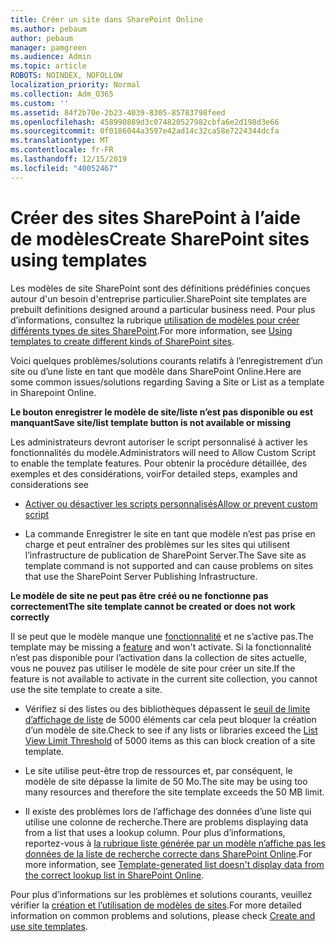 ```yaml
---
title: Créer un site dans SharePoint Online
ms.author: pebaum
author: pebaum
manager: pamgreen
ms.audience: Admin
ms.topic: article
ROBOTS: NOINDEX, NOFOLLOW
localization_priority: Normal
ms.collection: Adm_O365
ms.custom: ''
ms.assetid: 84f2b70e-2b23-4039-8305-85783798feed
ms.openlocfilehash: 458990889d3c074820527982cbfa6e2d198d3e66
ms.sourcegitcommit: 0f0186044a3597e42ad14c32ca58e7224344dcfa
ms.translationtype: MT
ms.contentlocale: fr-FR
ms.lasthandoff: 12/15/2019
ms.locfileid: "40052467"
---
```

# <a name="create-sharepoint-sites-using-templates"></a><span data-ttu-id="aa671-102">Créer des sites SharePoint à l’aide de modèles</span><span class="sxs-lookup"><span data-stu-id="aa671-102">Create SharePoint sites using templates</span></span>

<span data-ttu-id="aa671-103">Les modèles de site SharePoint sont des définitions prédéfinies conçues autour d'un besoin d'entreprise particulier.</span><span class="sxs-lookup"><span data-stu-id="aa671-103">SharePoint site templates are prebuilt definitions designed around a particular business need.</span></span> <span data-ttu-id="aa671-104">Pour plus d’informations, consultez la rubrique [utilisation de modèles pour créer différents types de sites SharePoint](https://support.office.com/article/using-templates-to-create-different-kinds-of-sharepoint-sites-449eccec-ff99-4cf3-b62e-dcfee37e8da4).</span><span class="sxs-lookup"><span data-stu-id="aa671-104">For more information, see [Using templates to create different kinds of SharePoint sites](https://support.office.com/article/using-templates-to-create-different-kinds-of-sharepoint-sites-449eccec-ff99-4cf3-b62e-dcfee37e8da4).</span></span>

<span data-ttu-id="aa671-105">Voici quelques problèmes/solutions courants relatifs à l’enregistrement d’un site ou d’une liste en tant que modèle dans SharePoint Online.</span><span class="sxs-lookup"><span data-stu-id="aa671-105">Here are some common issues/solutions regarding Saving a Site or List as a template in Sharepoint Online.</span></span> 

<span data-ttu-id="aa671-106">**Le bouton enregistrer le modèle de site/liste n’est pas disponible ou est manquant**</span><span class="sxs-lookup"><span data-stu-id="aa671-106">**Save site/list template button is not available or missing**</span></span>

<span data-ttu-id="aa671-107">Les administrateurs devront autoriser le script personnalisé à activer les fonctionnalités du modèle.</span><span class="sxs-lookup"><span data-stu-id="aa671-107">Administrators will need to Allow Custom Script to enable the template features.</span></span> <span data-ttu-id="aa671-108">Pour obtenir la procédure détaillée, des exemples et des considérations, voir</span><span class="sxs-lookup"><span data-stu-id="aa671-108">For detailed steps, examples and considerations see</span></span> 

- [<span data-ttu-id="aa671-109">Activer ou désactiver les scripts personnalisés</span><span class="sxs-lookup"><span data-stu-id="aa671-109">Allow or prevent custom script</span></span>](https://docs.microsoft.com/sharepoint/allow-or-prevent-custom-script)

- <span data-ttu-id="aa671-110">La commande Enregistrer le site en tant que modèle n’est pas prise en charge et peut entraîner des problèmes sur les sites qui utilisent l’infrastructure de publication de SharePoint Server.</span><span class="sxs-lookup"><span data-stu-id="aa671-110">The Save site as template command is not supported and can cause problems on sites that use the SharePoint Server Publishing Infrastructure.</span></span>

<span data-ttu-id="aa671-111">**Le modèle de site ne peut pas être créé ou ne fonctionne pas correctement**</span><span class="sxs-lookup"><span data-stu-id="aa671-111">**The site template cannot be created or does not work correctly**</span></span>

<span data-ttu-id="aa671-112">Il se peut que le modèle manque une [fonctionnalité](https://social.technet.microsoft.com/wiki/contents/articles/14423.sharepoint-2013-existing-features-guid.aspx) et ne s’active pas.</span><span class="sxs-lookup"><span data-stu-id="aa671-112">The template may be missing a [feature](https://social.technet.microsoft.com/wiki/contents/articles/14423.sharepoint-2013-existing-features-guid.aspx) and won't activate.</span></span> <span data-ttu-id="aa671-113">Si la fonctionnalité n’est pas disponible pour l’activation dans la collection de sites actuelle, vous ne pouvez pas utiliser le modèle de site pour créer un site.</span><span class="sxs-lookup"><span data-stu-id="aa671-113">If the feature is not available to activate in the current site collection, you cannot use the site template to create a site.</span></span>

- <span data-ttu-id="aa671-114">Vérifiez si des listes ou des bibliothèques dépassent le [seuil de limite d’affichage de liste](https://support.office.com/article/Manage-large-lists-and-libraries-in-SharePoint-B8588DAE-9387-48C2-9248-C24122F07C59) de 5000 éléments car cela peut bloquer la création d’un modèle de site.</span><span class="sxs-lookup"><span data-stu-id="aa671-114">Check to see if any lists or libraries exceed the [List View Limit Threshold](https://support.office.com/article/Manage-large-lists-and-libraries-in-SharePoint-B8588DAE-9387-48C2-9248-C24122F07C59) of 5000 items as this can block creation of a site template.</span></span>

- <span data-ttu-id="aa671-115">Le site utilise peut-être trop de ressources et, par conséquent, le modèle de site dépasse la limite de 50 Mo.</span><span class="sxs-lookup"><span data-stu-id="aa671-115">The site may be using too many resources and therefore the site template exceeds the 50 MB limit.</span></span>


- <span data-ttu-id="aa671-116">Il existe des problèmes lors de l’affichage des données d’une liste qui utilise une colonne de recherche.</span><span class="sxs-lookup"><span data-stu-id="aa671-116">There are problems displaying data from a list that uses a lookup column.</span></span> <span data-ttu-id="aa671-117">Pour plus d’informations, reportez-vous à [la rubrique liste générée par un modèle n’affiche pas les données de la liste de recherche correcte dans SharePoint Online](https://docs.microsoft.com/sharepoint/support/lists-and-libraries/template-generated-list-incorrect-data).</span><span class="sxs-lookup"><span data-stu-id="aa671-117">For more information, see [Template-generated list doesn't display data from the correct lookup list in SharePoint Online](https://docs.microsoft.com/sharepoint/support/lists-and-libraries/template-generated-list-incorrect-data).</span></span>

<span data-ttu-id="aa671-118">Pour plus d’informations sur les problèmes et solutions courants, veuillez vérifier la [création et l’utilisation de modèles de sites](https://support.office.com/article/Create-and-use-site-templates-60371B0F-00E0-4C49-A844-34759EBDD989).</span><span class="sxs-lookup"><span data-stu-id="aa671-118">For more detailed information on common problems and solutions, please check [Create and use site templates](https://support.office.com/article/Create-and-use-site-templates-60371B0F-00E0-4C49-A844-34759EBDD989).</span></span>



